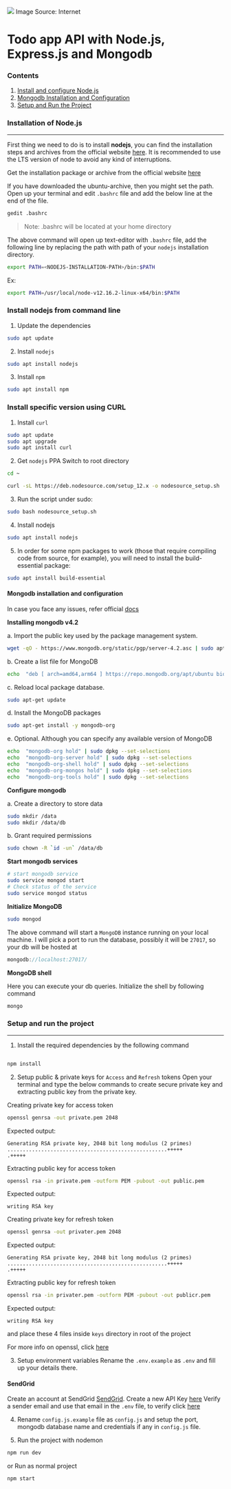 <img  src="https://i.morioh.com/1f14860de0.png">
Image Source: Internet

# Todo app API with Node.js, Express.js and Mongodb

### Contents
1. [Install and configure Node.js](#installation-of-nodejs)
2. [Mongodb Installation and Configuration](#mongodb-installation-configuration)
3. [Setup and Run the Project](#setup-and-run-the-project)

<!--
(#installation-of-nodejs)
-->
### Installation of Node.js
---
First thing we need to do is to install **nodejs**, you can find the installation steps and archives from the official website [here](https://nodejs.org/en/). It is recommended to use the LTS version of node to avoid any kind of interruptions.  

Get the installation package or archive from the official website [here](https://nodejs.org/dist/v12.16.2/)

If you have downloaded the ubuntu-archive, then you might set the path. Open up your terminal and edit ```.bashrc``` file and add the below line at the end of the file.

```bash
gedit .bashrc
```
> Note: .bashrc will be located at your home directory
  

The above command will open up text-editor with ```.bashrc``` file, add the following line by replacing the path with path of your ```nodejs``` installation directory.

```bash
export PATH=<NODEJS-INSTALLATION-PATH>/bin:$PATH
```

Ex:
```bash
export PATH=/usr/local/node-v12.16.2-linux-x64/bin:$PATH
```

### Install nodejs from command line

1. Update the dependencies
```bash
sudo apt update
```

2. Install ```nodejs```
```bash
sudo apt install nodejs
```

3. Install ```npm```
```bash
sudo apt install npm
``` 

### Install specific version using CURL

1. Install ```curl```
```bash
sudo apt update
sudo apt upgrade
sudo apt install curl
```
2. Get ```nodejs``` PPA
Switch to root directory
```bash
cd ~
```

```bash
curl -sL https://deb.nodesource.com/setup_12.x -o nodesource_setup.sh
```

3. Run the script under sudo:
```bash
sudo bash nodesource_setup.sh
```

4. Install nodejs
```bash
sudo apt install nodejs
```

5. In order for some npm packages to work (those that require compiling code from source, for example), you will need to install the build-essential package:
```bash
sudo apt install build-essential
```


<!-- 
(#mongodb-installation-configuration)
-->
#### Mongodb installation and configuration

In case you face any issues, refer official [docs](https://docs.mongodb.com/manual/tutorial/install-mongodb-on-ubuntu/)

  

**Installing mongodb v4.2**

a. Import the public key used by the package management system.

```bash
wget -qO - https://www.mongodb.org/static/pgp/server-4.2.asc | sudo apt-key add -
```
b. Create a list file for MongoDB

```bash
echo  "deb [ arch=amd64,arm64 ] https://repo.mongodb.org/apt/ubuntu bionic/mongodb-org/4.2 multiverse" | sudo tee /etc/apt/sources.list.d/mongodb-org-4.2.list
```
c. Reload local package database.

```bash
sudo apt-get update
```

d. Install the MongoDB packages

```bash
sudo apt-get install -y mongodb-org
```

e. Optional. Although you can specify any available version of MongoDB

```bash
echo  "mongodb-org hold" | sudo dpkg --set-selections
echo  "mongodb-org-server hold" | sudo dpkg --set-selections
echo  "mongodb-org-shell hold" | sudo dpkg --set-selections
echo  "mongodb-org-mongos hold" | sudo dpkg --set-selections
echo  "mongodb-org-tools hold" | sudo dpkg --set-selections
```

  

**Configure mongodb**

  

a. Create a directory to store data

```bash
sudo mkdir /data
sudo mkdir /data/db
```

b. Grant required permissions

```bash
sudo chown -R `id -un` /data/db
```

  

**Start mongodb services**

```bash
# start mongodb service
sudo service mongod start
# Check status of the service
sudo service mongod status
```

  

**Initialize MongoDB**

```bash
sudo mongod
```

The above command will start a ```MongoDB``` instance running on your local machine. I will pick a port to run the database, possibly it will be ```27017```, so your db will be hosted at

```js
mongodb://localhost:27017/
```

  

**MongoDB shell**

Here you can execute your db queries. Initialize the shell by following command

  

```bash
mongo
```

  

<!--
(#setup-and-run-the-project)
-->

### Setup and run the project
---

  

1. Install the required dependencies by the following command

```bash

npm install

```
2. Setup public & private keys for ```Access``` and ```Refresh``` tokens
Open your terminal and type the below commands to create secure private key and extracting public key from the private key.

Creating private key for access token
```bash
openssl genrsa -out private.pem 2048
```
Expected output:
```
Generating RSA private key, 2048 bit long modulus (2 primes)
....................................................+++++
.+++++
```
Extracting public key for access token
```bash
openssl rsa -in private.pem -outform PEM -pubout -out public.pem
```
Expected output:
```
writing RSA key
```

Creating private key for refresh token
```bash
openssl genrsa -out privater.pem 2048
```
Expected output:
```
Generating RSA private key, 2048 bit long modulus (2 primes)
....................................................+++++
.+++++
```
Extracting public key for refresh token
```bash
openssl rsa -in privater.pem -outform PEM -pubout -out publicr.pem
```
Expected output:
```
writing RSA key
```

and place these 4 files inside ```keys``` directory in root of the project

For more info on openssl, click [here](https://www.openssl.org/)

3. Setup environment variables
Rename the ```.env.example``` as ```.env``` and fill up your details there. 
#### SendGrid
Create an account at SendGrid [SendGrid](https://sendgrid.com/). 
Create a new API Key [here](https://app.sendgrid.com/settings/api_keys)
Verify a sender email and use that email in the ```.env``` file, to verify click [here](https://app.sendgrid.com/settings/sender_auth/senders/new)

4. Rename ```config.js.example``` file as ```config.js``` and setup the port, mongodb database name and credentials if any in ```config.js``` file.

5. Run the project with nodemon

```bash
npm run dev
```
or Run as normal project
```bash
npm start
```
